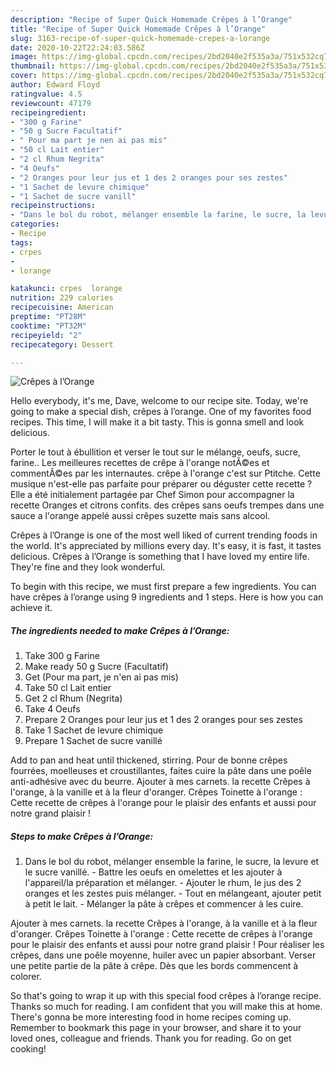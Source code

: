 ```yaml
---
description: "Recipe of Super Quick Homemade Crêpes à l’Orange"
title: "Recipe of Super Quick Homemade Crêpes à l’Orange"
slug: 3163-recipe-of-super-quick-homemade-crepes-a-lorange
date: 2020-10-22T22:24:03.586Z
image: https://img-global.cpcdn.com/recipes/2bd2040e2f535a3a/751x532cq70/crepes-a-lorange-photo-principale-de-la-recette.jpg
thumbnail: https://img-global.cpcdn.com/recipes/2bd2040e2f535a3a/751x532cq70/crepes-a-lorange-photo-principale-de-la-recette.jpg
cover: https://img-global.cpcdn.com/recipes/2bd2040e2f535a3a/751x532cq70/crepes-a-lorange-photo-principale-de-la-recette.jpg
author: Edward Floyd
ratingvalue: 4.5
reviewcount: 47179
recipeingredient:
- "300 g Farine"
- "50 g Sucre Facultatif"
- " Pour ma part je nen ai pas mis"
- "50 cl Lait entier"
- "2 cl Rhum Negrita"
- "4 Oeufs"
- "2 Oranges pour leur jus et 1 des 2 oranges pour ses zestes"
- "1 Sachet de levure chimique"
- "1 Sachet de sucre vanill"
recipeinstructions:
- "Dans le bol du robot, mélanger ensemble la farine, le sucre, la levure et le sucre vanillé. Battre les oeufs en omelettes et les ajouter à l&#39;appareil/la préparation et mélanger. Ajouter le rhum, le jus des 2 oranges et les zestes puis mélanger. Tout en mélangeant, ajouter petit à petit le lait. Mélanger la pâte à crêpes et commencer à les cuire."
categories:
- Recipe
tags:
- crpes
- 
- lorange

katakunci: crpes  lorange 
nutrition: 229 calories
recipecuisine: American
preptime: "PT28M"
cooktime: "PT32M"
recipeyield: "2"
recipecategory: Dessert

---
```



![Crêpes à l’Orange](https://img-global.cpcdn.com/recipes/2bd2040e2f535a3a/751x532cq70/crepes-a-lorange-photo-principale-de-la-recette.jpg)

Hello everybody, it's me, Dave, welcome to our recipe site. Today, we're going to make a special dish, crêpes à l’orange. One of my favorites food recipes. This time, I will make it a bit tasty. This is gonna smell and look delicious.

Porter le tout à ébullition et verser le tout sur le mélange, oeufs, sucre, farine.. Les meilleures recettes de crêpe à l&#39;orange notÃ©es et commentÃ©es par les internautes. crêpe à l&#39;orange c&#39;est sur Ptitche. Cette musique n&#39;est-elle pas parfaite pour préparer ou déguster cette recette ? Elle a été initialement partagée par Chef Simon pour accompagner la recette Oranges et citrons confits. des crêpes sans oeufs trempes dans une sauce a l&#39;orange appelé aussi crêpes suzette mais sans alcool.

Crêpes à l’Orange is one of the most well liked of current trending foods in the world. It's appreciated by millions every day. It's easy, it is fast, it tastes delicious. Crêpes à l’Orange is something that I have loved my entire life. They're fine and they look wonderful.


To begin with this recipe, we must first prepare a few ingredients. You can have crêpes à l’orange using 9 ingredients and 1 steps. Here is how you can achieve it.

<!--inarticleads1-->

##### The ingredients needed to make Crêpes à l’Orange:

1. Take 300 g Farine
1. Make ready 50 g Sucre (Facultatif)
1. Get  (Pour ma part, je n&#39;en ai pas mis)
1. Take 50 cl Lait entier
1. Get 2 cl Rhum (Negrita)
1. Take 4 Oeufs
1. Prepare 2 Oranges pour leur jus et 1 des 2 oranges pour ses zestes
1. Take 1 Sachet de levure chimique
1. Prepare 1 Sachet de sucre vanillé


Add to pan and heat until thickened, stirring. Pour de bonne crêpes fourrées, moelleuses et croustillantes, faites cuire la pâte dans une poêle anti-adhésive avec du beurre. Ajouter à mes carnets. la recette Crêpes à l&#39;orange, à la vanille et à la fleur d&#39;oranger. Crêpes Toinette à l&#39;orange : Cette recette de crêpes à l&#39;orange pour le plaisir des enfants et aussi pour notre grand plaisir ! 

<!--inarticleads2-->

##### Steps to make Crêpes à l’Orange:

1. Dans le bol du robot, mélanger ensemble la farine, le sucre, la levure et le sucre vanillé. - Battre les oeufs en omelettes et les ajouter à l&#39;appareil/la préparation et mélanger. - Ajouter le rhum, le jus des 2 oranges et les zestes puis mélanger. - Tout en mélangeant, ajouter petit à petit le lait. - Mélanger la pâte à crêpes et commencer à les cuire.


Ajouter à mes carnets. la recette Crêpes à l&#39;orange, à la vanille et à la fleur d&#39;oranger. Crêpes Toinette à l&#39;orange : Cette recette de crêpes à l&#39;orange pour le plaisir des enfants et aussi pour notre grand plaisir ! Pour réaliser les crêpes, dans une poêle moyenne, huiler avec un papier absorbant. Verser une petite partie de la pâte à crêpe. Dès que les bords commencent à colorer. 

So that's going to wrap it up with this special food crêpes à l’orange recipe. Thanks so much for reading. I am confident that you will make this at home. There's gonna be more interesting food in home recipes coming up. Remember to bookmark this page in your browser, and share it to your loved ones, colleague and friends. Thank you for reading. Go on get cooking!
